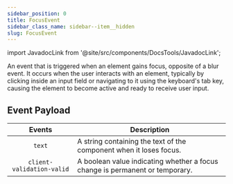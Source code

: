 ```yaml
---
sidebar_position: 0
title: FocusEvent
sidebar_class_name: sidebar--item__hidden
slug: FocusEvent
---
```


import JavadocLink from '@site/src/components/DocsTools/JavadocLink';

<JavadocLink type="engine" location="org/dwcj/component/event/FocusEvent" top='true' />

An event that is triggered when an element gains focus, opposite of a blur event. It occurs when the user interacts with an element, typically by clicking inside an input field or navigating to it using the keyboard's tab key, causing the element to become active and ready to receive user input.

## Event Payload

| Events | Description |
|:-:|-|
|`text`|A string containing the text of the component when it loses focus.|
|`client-validation-valid`|A boolean value indicating whether a focus change is permanent or temporary.|